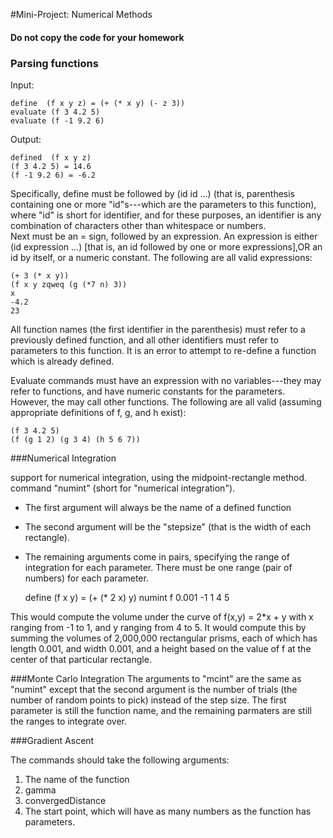 #Mini-Project: Numerical Methods
#### Do not copy the code for your homework

### Parsing functions

Input:

	define  (f x y z) = (+ (* x y) (- z 3))
	evaluate (f 3 4.2 5)
	evaluate (f -1 9.2 6)
  
Output:

	defined  (f x y z)
	(f 3 4.2 5) = 14.6
	(f -1 9.2 6) = -6.2

Specifically, define must be followed by (id id ...)  (that is, parenthesis containing one or more "id"s---which are the parameters to this function), where "id" is short for identifier, and for these purposes, an identifier is any combination of characters other than whitespace or numbers.   	
Next must be an = sign, followed by an expression.  An expression is either (id expression ...) [that is, an id followed by one or more expressions],OR an id by itself, or a numeric constant.  The following are all valid expressions:
    
    (+ 3 (* x y))
    (f x y zqweq (g (*7 n) 3))
    x
    -4.2
    23
    
All function names (the first identifier in the parenthesis) must refer to a previously defined function, and all other identifiers must refer to parameters to this function.  It is an error to attempt to re-define a function which is already defined.

Evaluate commands must have an expression with no variables---they may refer to functions, and have numeric constants for the parameters.  However, the may call other functions.  The following are all valid (assuming appropriate definitions of f, g, and h exist):

	(f 3 4.2 5)
	(f (g 1 2) (g 3 4) (h 5 6 7))

###Numerical Integration

support for numerical integration, using the midpoint-rectangle method.
command "numint" (short for "numerical integration").

* The first argument will always be the name of a defined function
* The second argument will be the "stepsize" (that is the width of each rectangle).
* The remaining arguments come in pairs, specifying the range of integration for each parameter. There must be one range (pair of numbers) for each parameter.

	define  (f x y) = (+ (* 2 x) y)
	numint f 0.001 -1 1 4 5

This would compute the volume under the curve of f(x,y) = 2*x + y with x ranging from -1 to 1, and y ranging from 4 to 5.   It would compute this by summing the volumes of 2,000,000 rectangular prisms, each of which has length 0.001, and width 0.001, and a height based on the value of f at the center of that particular rectangle.

###Monte Carlo Integration
The arguments to "mcint" are the same as "numint" except that the second argument is the number of trials (the number of random points to pick) instead of the step size.  The first parameter is still the function name, and the remaining parmaters are still the ranges to integrate over.
 

###Gradient Ascent

The commands should take the following arguments:
  1. The name of the function
  2. gamma
  3. convergedDistance
  4. The start point, which will have as many numbers as the function has
     parameters.

      
      

